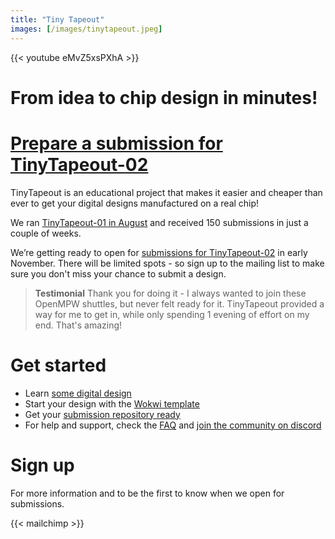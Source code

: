 ```yaml
---
title: "Tiny Tapeout"
images: [/images/tinytapeout.jpeg]
---
```


{{< youtube eMvZ5xsPXhA >}}

# From idea to chip design in minutes!
# [Prepare a submission for TinyTapeout-02](/runs/tt02/) 

TinyTapeout is an educational project that makes it easier and cheaper than ever to get your digital designs manufactured on a real chip!

We ran [TinyTapeout-01 in August](/runs/tt01/) and received 150 submissions in just a couple of weeks. 

We’re getting ready to open for [submissions for TinyTapeout-02](/runs/tt02/) in early November. There will be limited spots - so sign up to the mailing list to make sure you don't miss your chance to submit a design.

> **Testimonial** Thank you for doing it - I always wanted to join these OpenMPW shuttles, but never felt ready for it. TinyTapeout provided a way for me to get in, while only spending 1 evening of effort on my end. That's amazing! 

# Get started

* Learn [some digital design](digital_design)
* Start your design with the [Wokwi template](https://wokwi.com/projects/339800239192932947)
* Get your [submission repository ready](/runs/tt02/)
* For help and support, check the [FAQ](faq) and [join the community on discord](https://discord.gg/qZHPrPsmt6)

# Sign up

For more information and to be the first to know when we open for submissions.

{{< mailchimp >}}
